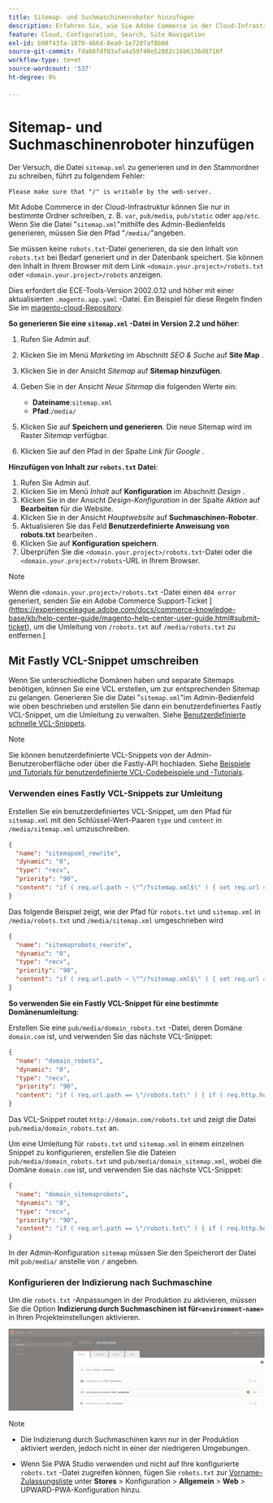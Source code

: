 ```yaml
---
title: Sitemap- und Suchmaschinenroboter hinzufügen
description: Erfahren Sie, wie Sie Adobe Commerce in der Cloud-Infrastruktur Sitemap- und Suchmaschinenrobots hinzufügen.
feature: Cloud, Configuration, Search, Site Navigation
exl-id: b98f43fa-1878-466d-8ea0-1e7207af8b60
source-git-commit: fda88fdf03afa4a59f40e52802c16b6136d8716f
workflow-type: tm+mt
source-wordcount: '537'
ht-degree: 0%

---
```


# Sitemap- und Suchmaschinenroboter hinzufügen

Der Versuch, die Datei `sitemap.xml` zu generieren und in den Stammordner zu schreiben, führt zu folgendem Fehler:

```
Please make sure that "/" is writable by the web-server.
```

Mit Adobe Commerce in der Cloud-Infrastruktur können Sie nur in bestimmte Ordner schreiben, z. B. `var`, `pub/media`, `pub/static` oder `app/etc`. Wenn Sie die Datei &quot;`sitemap.xml`&quot;mithilfe des Admin-Bedienfelds generieren, müssen Sie den Pfad &quot;`/media/`&quot;angeben.

Sie müssen keine `robots.txt`-Datei generieren, da sie den Inhalt von `robots.txt` bei Bedarf generiert und in der Datenbank speichert. Sie können den Inhalt in Ihrem Browser mit dem Link `<domain.your.project>/robots.txt` oder `<domain.your.project>/robots` anzeigen.

Dies erfordert die ECE-Tools-Version 2002.0.12 und höher mit einer aktualisierten `.magento.app.yaml` -Datei. Ein Beispiel für diese Regeln finden Sie im [magento-cloud-Repository](https://github.com/magento/magento-cloud/blob/master/.magento.app.yaml#L43-L49).

**So generieren Sie eine `sitemap.xml` -Datei in Version 2.2 und höher**:

1. Rufen Sie Admin auf.
1. Klicken Sie im Menü _Marketing_ im Abschnitt _SEO &amp; Suche_ auf **Site Map** .
1. Klicken Sie in der Ansicht _Sitemap_ auf **Sitemap hinzufügen**.
1. Geben Sie in der Ansicht _Neue Sitemap_ die folgenden Werte ein:

   - **Dateiname**:`sitemap.xml`
   - **Pfad**:`/media/`

1. Klicken Sie auf **Speichern und generieren**. Die neue Sitemap wird im Raster _Sitemap_ verfügbar.
1. Klicken Sie auf den Pfad in der Spalte _Link für Google_ .

**Hinzufügen von Inhalt zur `robots.txt` Datei**:

1. Rufen Sie Admin auf.
1. Klicken Sie im Menü _Inhalt_ auf **Konfiguration** im Abschnitt _Design_ .
1. Klicken Sie in der Ansicht _Design-Konfiguration_ in der Spalte _Aktion_ auf **Bearbeiten** für die Website.
1. Klicken Sie in der Ansicht _Hauptwebsite_ auf **Suchmaschinen-Roboter**.
1. Aktualisieren Sie das Feld **Benutzerdefinierte Anweisung von robots.txt** bearbeiten .
1. Klicken Sie auf **Konfiguration speichern**.
1. Überprüfen Sie die `<domain.your.project>/robots.txt`-Datei oder die `<domain.your.project>/robots`-URL in Ihrem Browser.

>[!NOTE]
>
>Wenn die `<domain.your.project>/robots.txt` -Datei einen `404 error` generiert, senden Sie ein Adobe Commerce Support-Ticket ](https://experienceleague.adobe.com/docs/commerce-knowledge-base/kb/help-center-guide/magento-help-center-user-guide.html#submit-ticket), um die Umleitung von `/robots.txt` auf `/media/robots.txt` zu entfernen.[

## Mit Fastly VCL-Snippet umschreiben

Wenn Sie unterschiedliche Domänen haben und separate Sitemaps benötigen, können Sie eine VCL erstellen, um zur entsprechenden Sitemap zu gelangen. Generieren Sie die Datei &quot;`sitemap.xml`&quot;im Admin-Bedienfeld wie oben beschrieben und erstellen Sie dann ein benutzerdefiniertes Fastly VCL-Snippet, um die Umleitung zu verwalten. Siehe [Benutzerdefinierte schnelle VCL-Snippets](../cdn/fastly-vcl-custom-snippets.md).

>[!NOTE]
>
> Sie können benutzerdefinierte VCL-Snippets von der Admin-Benutzeroberfläche oder über die Fastly-API hochladen. Siehe [Beispiele und Tutorials für benutzerdefinierte VCL-Codebeispiele und -Tutorials](../cdn/fastly-vcl-custom-snippets.md#example-vcl-snippet-code).

### Verwenden eines Fastly VCL-Snippets zur Umleitung

Erstellen Sie ein benutzerdefiniertes VCL-Snippet, um den Pfad für `sitemap.xml` mit den Schlüssel-Wert-Paaren `type` und `content` in `/media/sitemap.xml` umzuschreiben.

```json
{
  "name": "sitemapxml_rewrite",
  "dynamic": "0",
  "type": "recv",
  "priority": "90",
  "content": "if ( req.url.path ~ \"^/?sitemap.xml$\" ) { set req.url = \"/media/sitemap.xml\"; }"
}
```

Das folgende Beispiel zeigt, wie der Pfad für `robots.txt` und `sitemap.xml` in `/media/robots.txt` und `/media/sitemap.xml` umgeschrieben wird

```json
{
  "name": "sitemaprobots_rewrite",
  "dynamic": "0",
  "type": "recv",
  "priority": "90",
  "content": "if ( req.url.path ~ \"^/?sitemap.xml$\" ) { set req.url = \"/media/sitemap.xml\"; } else if (req.url.path ~ \"^/?robots.txt$\") { set req.url = \"/media/robots.txt\";}"
}
```

**So verwenden Sie ein Fastly VCL-Snippet für eine bestimmte Domänenumleitung**:

Erstellen Sie eine `pub/media/domain_robots.txt` -Datei, deren Domäne `domain.com` ist, und verwenden Sie das nächste VCL-Snippet:

```json
{
  "name": "domain_robots",
  "dynamic": "0",
  "type": "recv",
  "priority": "90",
  "content": "if ( req.url.path == \"/robots.txt\" ) { if ( req.http.host ~ \"(domain).com$\" ) { set req.url = \"/media/\" re.group.1 \"_robots.txt\"; }}"
}
```

Das VCL-Snippet routet `http://domain.com/robots.txt` und zeigt die Datei `pub/media/domain_robots.txt` an.

Um eine Umleitung für `robots.txt` und `sitemap.xml` in einem einzelnen Snippet zu konfigurieren, erstellen Sie die Dateien `pub/media/domain_robots.txt` und `pub/media/domain_sitemap.xml`, wobei die Domäne `domain.com` ist, und verwenden Sie das nächste VCL-Snippet:

```json
{
  "name": "domain_sitemaprobots",
  "dynamic": "0",
  "type": "recv",
  "priority": "90",
  "content": "if ( req.url.path == \"/robots.txt\" ) { if ( req.http.host ~ \"(domain).com$\" ) { set req.url = \"/media/\" re.group.1 \"_robots.txt\"; }} else if ( req.url.path == \"/sitemap.xml\" ) { if ( req.http.host ~ \"(domain).com$\" ) {  set req.url = \"/media/\" re.group.1 \"_sitemap.xml\"; }}"
}
```

In der Admin-Konfiguration `sitemap` müssen Sie den Speicherort der Datei mit `pub/media/` anstelle von `/` angeben.

### Konfigurieren der Indizierung nach Suchmaschine

Um die `robots.txt` -Anpassungen in der Produktion zu aktivieren, müssen Sie die Option **Indizierung durch Suchmaschinen ist für`<environment-name>`** in Ihren Projekteinstellungen aktivieren.

![Verwenden Sie den [!DNL Cloud Console], um Umgebungen zu verwalten](../../assets/robots-indexing-by-search-engine.png)

>[!NOTE]
>
>- Die Indizierung durch Suchmaschinen kann nur in der Produktion aktiviert werden, jedoch nicht in einer der niedrigeren Umgebungen.
>
>- Wenn Sie PWA Studio verwenden und nicht auf Ihre konfigurierte `robots.txt` -Datei zugreifen können, fügen Sie `robots.txt` zur [Vorname-Zulassungsliste](https://github.com/magento/magento2-upward-connector#front-name-allowlist) unter **Stores** > Konfiguration > **Allgemein** > **Web** > UPWARD-PWA-Konfiguration hinzu.

